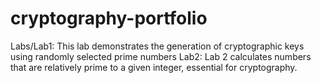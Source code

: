 # cryptography-portfolio
Labs/Lab1: This lab demonstrates the generation of cryptographic keys using randomly selected prime numbers
     Lab2: Lab 2 calculates numbers that are relatively prime to a given integer, essential for cryptography.

